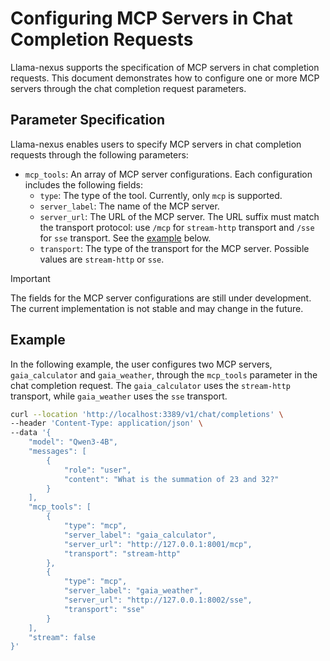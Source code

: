 # Configuring MCP Servers in Chat Completion Requests

Llama-nexus supports the specification of MCP servers in chat completion requests. This document demonstrates how to configure one or more MCP servers through the chat completion request parameters.

## Parameter Specification

Llama-nexus enables users to specify MCP servers in chat completion requests through the following parameters:

- `mcp_tools`: An array of MCP server configurations. Each configuration includes the following fields:
  - `type`: The type of the tool. Currently, only `mcp` is supported.
  - `server_label`: The name of the MCP server.
  - `server_url`: The URL of the MCP server. The URL suffix must match the transport protocol: use `/mcp` for `stream-http` transport and `/sse` for `sse` transport. See the [example](#example) below.
  - `transport`: The type of the transport for the MCP server. Possible values are `stream-http` or `sse`.

> [!IMPORTANT]
> The fields for the MCP server configurations are still under development. The current implementation is not stable and may change in the future.

## Example

In the following example, the user configures two MCP servers, `gaia_calculator` and `gaia_weather`, through the `mcp_tools` parameter in the chat completion request. The `gaia_calculator` uses the `stream-http` transport, while `gaia_weather` uses the `sse` transport.

```bash
curl --location 'http://localhost:3389/v1/chat/completions' \
--header 'Content-Type: application/json' \
--data '{
    "model": "Qwen3-4B",
    "messages": [
        {
            "role": "user",
            "content": "What is the summation of 23 and 32?"
        }
    ],
    "mcp_tools": [
        {
            "type": "mcp",
            "server_label": "gaia_calculator",
            "server_url": "http://127.0.0.1:8001/mcp",
            "transport": "stream-http"
        },
        {
            "type": "mcp",
            "server_label": "gaia_weather",
            "server_url": "http://127.0.0.1:8002/sse",
            "transport": "sse"
        }
    ],
    "stream": false
}'
```
